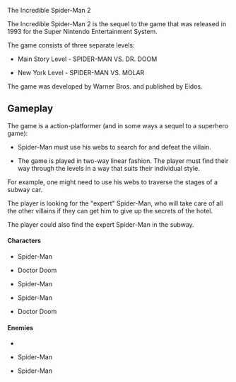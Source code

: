 
The Incredible Spider-Man 2

The Incredible Spider-Man 2 is the sequel to the game that was released in 1993 for the Super Nintendo Entertainment System.

The game consists of three separate levels:

*   Main Story Level - SPIDER-MAN VS. DR. DOOM

*   New York Level - SPIDER-MAN VS. MOLAR

The game was developed by Warner Bros. and published by Eidos.

## Gameplay

The game is a action-platformer (and in some ways a sequel to a superhero game):

*   Spider-Man must use his webs to search for and defeat the villain.

*   The game is played in two-way linear fashion. The player must find their way through the levels in a way that suits their individual style.

For example, one might need to use his webs to traverse the stages of a subway car.

The player is looking for the "expert" Spider-Man, who will take care of all the other villains if they can get him to give up the secrets of the hotel.

The player could also find the expert Spider-Man in the subway.

#### Characters

*   Spider-Man

*   Doctor Doom

*   Spider-Man

*   Spider-Man

*   Doctor Doom

#### Enemies

*  

*   Spider-Man

*   Spider-Man

